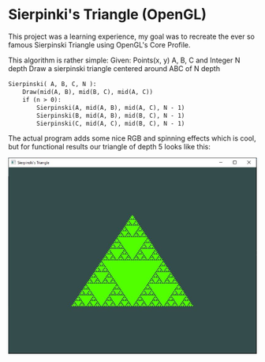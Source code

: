 # Sierpinki's Triangle (OpenGL)

This project was a learning experience, my goal was to recreate the ever so famous Sierpinski Triangle using OpenGL's Core Profile.

This algorithm is rather simple:
Given: Points(x, y) A, B, C and Integer N depth
Draw a sierpinski triangle centered around ABC of N depth
```
Sierpinski( A, B, C, N ):
	Draw(mid(A, B), mid(B, C), mid(A, C))
	if (n > 0):
	    Sierpinski(A, mid(A, B), mid(A, C), N - 1)
	    Sierpinski(B, mid(A, B), mid(B, C), N - 1)
	    Sierpinski(C, mid(A, C), mid(B, C), N - 1)
```
The actual program adds some nice RGB and spinning effects which is cool, but for functional results our triangle of depth 5 looks like this:

![Triangles](Triangle.JPG)
